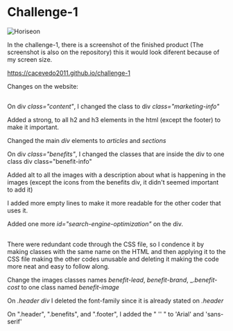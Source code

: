 # Challenge-1


![Horiseon](https://user-images.githubusercontent.com/18291317/89701776-1431df80-d908-11ea-9bbd-c2f5c348f281.png)


In the challenge-1, there is a screenshot of the finished product (The screenshot is also on the repository) this it would look diferent because of my screen size.

https://cacevedo2011.github.io/challenge-1

Changes on the website:

##                                            <!-- HTML -->

On div _class="content"_, I changed the class to div _class="marketing-info"_

Added a strong, to all h2 and h3 elements in the html (except the footer) to make it important.

Changed the main _div_ elements to _articles_ and _sections_

On div _class="benefits"_, I changed the classes that are inside the div to one class div class="benefit-info" 

Added alt to all the images with a description about what is happening in the images (except the icons from the benefits div, it didn't seemed important to add it)

I added more empty lines to make it more readable for the other coder that uses it.

Added one more _id="search-engine-optimization"_ on the div.

##                                             <!-- CSS -->

There were redundant code through the CSS file, so I condence it by making classes with the same name on the HTML and then applying it to the CSS file making the other codes unusable and deleting it making the code more neat and easy to follow along.

Change the images classes names _benefit-lead_, _benefit-brand_, _._benefit-cost_ to one class named _benefit-image_

On _.header div_ I deleted the font-family since it is already stated on _.header_

On ".header", ".benefits", and ".footer", I added the " '' " to 'Arial' and 'sans-serif'
